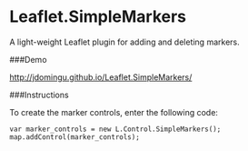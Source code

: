 Leaflet.SimpleMarkers
=====================

A light-weight Leaflet plugin for adding and deleting markers.

###Demo

http://jdomingu.github.io/Leaflet.SimpleMarkers/

###Instructions

To create the marker controls, enter the following code:
```
var marker_controls = new L.Control.SimpleMarkers();
map.addControl(marker_controls);
```
